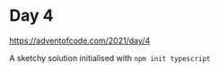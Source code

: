 # Day 4

https://adventofcode.com/2021/day/4


A sketchy solution initialised with `npm init typescript`